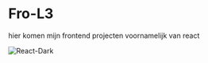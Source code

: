 # Fro-L3

hier komen mijn frontend projecten voornamelijk van react <br>

![React-Dark](https://github.com/Uday-Singh1/Fro-L3/assets/91188742/5ece1b08-fb68-4274-bcd5-74105c297095)
          
          

